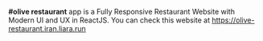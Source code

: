 **#olive restaurant** app is a Fully Responsive Restaurant Website with Modern UI and UX in ReactJS. You can check this website at https://olive-restaurant.iran.liara.run
